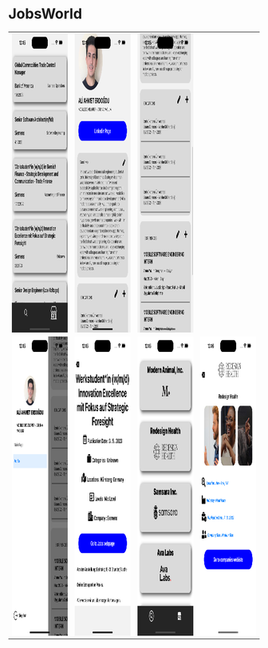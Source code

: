 # JobsWorld

<table>
  <tr>
    <td>
      <img src="https://github.com/aliahmetbme/JobsWorld/blob/main/Simulator%20Screenshot%20-%20NEWIphone%20-%202023-08-28%20at%2000.45.28.png" alt="ios UI" width="400" height="600">
    </td>
    <td>
      <img src="https://github.com/aliahmetbme/JobsWorld/blob/main/Simulator%20Screenshot%20-%20NEWIphone%20-%202023-08-28%20at%2000.45.34.png" alt="ios UI" width="400" height="600">
    </td>
      <td>
      <img src="https://github.com/aliahmetbme/JobsWorld/blob/main/Simulator%20Screenshot%20-%20NEWIphone%20-%202023-08-28%20at%2000.45.40.png" alt="ios UI" width="400" height="600">
    </td>
  </tr>
  <tr>
    <td>
      <img src="https://github.com/aliahmetbme/JobsWorld/blob/main/Simulator%20Screenshot%20-%20NEWIphone%20-%202023-08-28%20at%2000.45.46.png" alt="ios UI" width="400" height="600">
    </td>
    <td>
      <img src="https://github.com/aliahmetbme/JobsWorld/blob/main/Simulator%20Screenshot%20-%20NEWIphone%20-%202023-08-28%20at%2000.45.51.png" alt="ios UI" width="400" height="600">
    </td>
    <td>
      <img src="https://github.com/aliahmetbme/JobsWorld/blob/main/Simulator%20Screenshot%20-%20NEWIphone%20-%202023-08-28%20at%2000.45.57.png" alt="ios UI" width="400" height="600">
    </td>
    <td>
      <img src="https://github.com/aliahmetbme/JobsWorld/blob/main/Simulator%20Screenshot%20-%20NEWIphone%20-%202023-08-28%20at%2000.46.00.png" alt="ios UI" width="400" height="600">
    </td>
  </tr>
</table>
